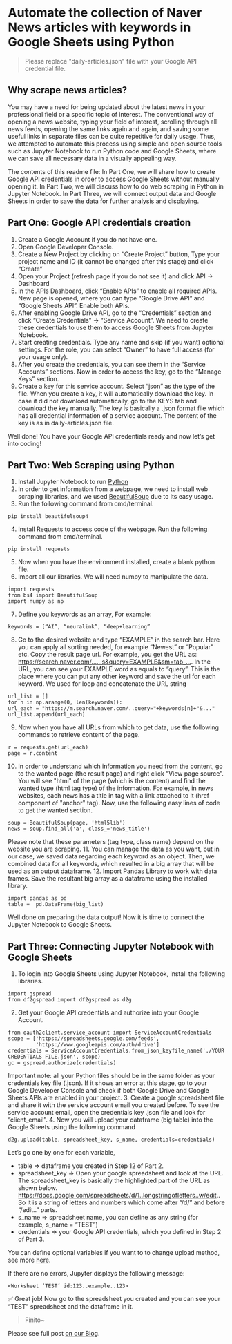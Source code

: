 # Automate the collection of Naver News articles with keywords in Google Sheets using Python

> Please replace "daily-articles.json" file with your Google API credential file.

## Why scrape news articles?

You may have a need for being updated about the latest news in your professional field or a specific topic of interest. The conventional way of opening a news website, typing your field of interest, scrolling through all news feeds, opening the same links again and again, and saving some useful links in separate files can be quite repetitive for daily usage. Thus, we attempted to automate this process using simple and open source tools such as Jupyter Notebook to run Python code and Google Sheets, where we can save all necessary data in a visually appealing way.

The contents of this readme file:
In Part One, we will share how to create Google API credentials in order to access Google Sheets without manually opening it.
In Part Two, we will discuss how to do web scraping in Python in Jupyter Notebook.
In Part Three, we will connect output data and Google Sheets in order to save the data for further analysis and displaying. 

## Part One: Google API credentials creation

1. Create a Google Account if you do not have one.
2. Open Google Developer Console.
3. Create a New Project by clicking on “Create Project” button,
Type your project name and ID (it cannot be changed after this stage) and click “Create”
4. Open your Project (refresh page if you do not see it) and click API -> Dashboard
5. In the APIs Dashboard, click “Enable APIs” to enable all required APIs.
New page is opened, where you can type “Google Drive API” and “Google Sheets API”.
Enable both APIs.
6. After enabling Google Drive API, go to the “Credentials” section and click “Create Credentials” -> “Service Account”. 
We need to create these credentials to use them to access Google Sheets from Jupyter Notebook. 
7. Start creating credentials. Type any name and skip (if you want) optional settings. 
For the role, you can select “Owner” to have full access (for your usage only).
8. After you create the credentials, you can see them in the “Service Accounts” sections. Now in order to access the key, go to the “Manage Keys” section.
9. Create a key for this service account. Select “json” as the type of the file. When you create a key, it will automatically download the key. 
In case it did not download automatically, go to the KEYS tab and download the key manually. The key is basically a .json format file which has all credential information of a service account. The content of the key is as in daily-articles.json file.

Well done! You have your Google API credentials ready and now let’s get into coding!

## Part Two: Web Scraping using Python
1. Install Jupyter Notebook to run [Python](https://jupyter.org/install) 
2. In order to get information from a webpage, we need to install web scraping libraries, and we used [BeautifulSoup](https://www.crummy.com/software/BeautifulSoup/bs4/doc/)  due to its easy usage. 
3. Run the following command from cmd/terminal.
```
pip install beautifulsoup4
```
4. Install Requests to access <html> code of the webpage. Run the following command from cmd/terminal.
```
pip install requests
```
5. Now when you have the environment installed, create a blank python file.
6. Import all our libraries. We will need numpy to manipulate the data. 
```
import requests
from bs4 import BeautifulSoup
import numpy as np
```
7. Define you keywords as an array, For example:
```
keywords = [“AI”, “neuralink”, “deep+learning”
```
8. Go to the desired website and type “EXAMPLE” in the search bar. Here you can apply all sorting needed, for example “Newest” or “Popular” etc. Copy the result page url. 
For example, you get the URL as: 
https://search.naver.com/…...s&query=EXAMPLE&sm=tab_….
In the URL, you can see your EXAMPLE word as equals to “query”. This is the place where you can put any other keyword and save the url for each keyword. We used for loop and concatenate the URL string
```
url_list = []
for n in np.arange(0, len(keywords)):
url_each = "https://m.search.naver.com/..query="+keywords[n]+"&..."
url_list.append(url_each)
```
9. Now when you have all URLs from which to get data, use the following commands to retrieve content of the page.
```
r = requests.get(url_each)
page = r.content
```
10. In order to understand which information you need from the content, go to the wanted page (the result page) and right click “View page source”. You will see "html" of the page (which is the content) and find the wanted type (html tag type) of the information. For example, in news websites, each news has a title in <a> tag with a link attached to it (href component of "anchor" tag). Now, use the following easy lines of code to get the wanted section.
```
soup = BeautifulSoup(page, 'html5lib')
news = soup.find_all('a', class_='news_title')
```
Please note that these parameters (tag type, class name) depend on the website you are scraping. 
11. You can manage the data as you want, but in our case, we saved data regarding each keyword as an object. Then, we combined data for all keywords, which resulted in a big array that will be used as an output dataframe.
12. Import Pandas Library to work with data frames. Save the resultant big array as a dataframe using the installed library. 
```
import pandas as pd
table =  pd.DataFrame(big_list)
```

Well done on preparing the data output! Now it is time to connect the Jupyter Notebook to Google Sheets.
	
## Part Three: Connecting Jupyter Notebook with Google Sheets
1. To login into Google Sheets using Jupyter Notebook, install the following libraries.
```
import gspread
from df2gspread import df2gspread as d2g
```
2. Get your Google API credentials and authorize into your Google Account.
```
from oauth2client.service_account import ServiceAccountCredentials
scope = ['https://spreadsheets.google.com/feeds',
         'https://www.googleapis.com/auth/drive']
credentials = ServiceAccountCredentials.from_json_keyfile_name('./YOUR CREDENTIALS FILE.json', scope) 
gc = gspread.authorize(credentials)
```
Important note: all your Python files should be in the same folder as your credentials key file (.json). If it shows an error at this stage, go to your Google Developer Console and check if both Google Drive and Google Sheets APIs are enabled in your project.
3. Create a google spreadsheet file and share it with the service account email you created before. To see the service account email, open the credentials key .json file and look for “client_email”.
4. Now you will upload your dataframe (big table) into the Google Sheets using the following command
```
d2g.upload(table, spreadsheet_key, s_name, credentials=credentials)
```
Let’s go one by one for each variable,
- table => dataframe you created in Step 12 of Part 2.
- spreadsheet_key => Open your google spreadsheet and look at the URL.
The spreadsheet_key is basically the highlighted part of the URL as shown below.
https://docs.google.com/spreadsheets/d/1..longstringofletters..w/edit..
So it is a string of letters and numbers which come after “/d/” and before “/edit..” parts.
- s_name => spreadsheet name, you can define as any string (for example, s_name = “TEST”)
- credentials =>  your Google API credentials, which you defined in Step 2 of Part 3.

You can define optional variables if you want to to change upload method, see more [here](https://df2gspread.readthedocs.io/en/latest/examples.html). 

If there are no errors, Jupyter displays the following message: 
```
<Worksheet ‘TEST’ id:123..example..123>
```
:white_check_mark: Great job!
Now go to the spreadsheet you created and you can see your “TEST” spreadsheet and the dataframe in it. 

> Finito~

Please see full post [on our Blog](https://punchkorea.com/automate-the-collection-of-naver-news-articles-with-keywords-in-google-sheets/).





